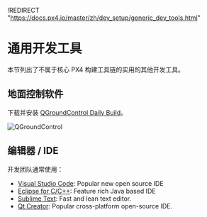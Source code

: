 !REDIRECT "https://docs.px4.io/master/zh/dev_setup/generic_dev_tools.html"

# 通用开发工具

本节列出了不属于核心 PX4 构建工具链的实用的其他开发工具。

## 地面控制软件

下载并安装 [QGroundControl Daily Build](https://docs.qgroundcontrol.com/en/releases/daily_builds.html)。

![QGroundControl](../../assets/qgc_goto.jpg)

## 编辑器 / IDE

开发团队通常使用：

* [Visual Studio Code](../setup/vscode.md): Popular new open source IDE
* [Eclipse for C/C++](https://www.eclipse.org/downloads/eclipse-packages/): Feature rich Java based IDE
* [Sublime Text](https://www.sublimetext.com): Fast and lean text editor. 
* [Qt Creator](https://www.qt.io/download-open-source): Popular cross-platform open-source IDE.